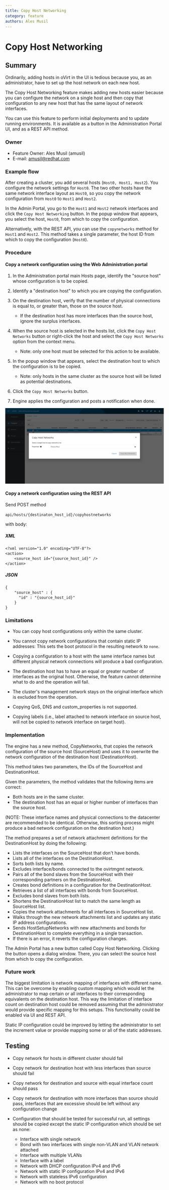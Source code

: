 ```yaml
---
title: Copy Host Networking
category: feature
authors: Ales Musil
---
```


# Copy Host Networking

## Summary

Ordinarily, adding hosts in oVirt in the UI is tedious because you, as an administrator, have to set up the host 
network on each new host.

The Copy Host Networking feature makes adding new hosts easier because you can configure the network on a single host
and then copy that configuration to any new host that has the same layout of network interfaces.

You can use this feature to perform initial deployments and to update running environments. It is available as a button
in the Administration Portal UI, and as a REST API method.


### Owner

- Feature Owner: Ales Musil (amusil)
- E-mail: <amusil@redhat.com>

### Example flow

After creating a cluster, you add several hosts (`Host0, Host1, Host2`). 
You configure the network settings for `Host0`. The two other hosts have the same network 
interface layout as `Host0`, so you copy the network configuration from `Host0` to `Host1` and `Host2`.

In the Admin Portal, you go to the `Host1` and `Host2` network interfaces and click
the `Copy Host Networking` button. In the popup window that appears,
you select the host, `Host0`, from which to copy the configuration.

Alternatively, with the REST API, you can use the `copynetworks` method for `Host1` and `Host2`. 
This method takes a single parameter, the host ID from which to copy the configuration (`Host0`). 

### Procedure

#### Copy a network configuration using the Web Administration portal

1. In the Administration portal main Hosts page, identify the "source host" whose configuration is to be copied.
2. Identify a "destination host" to which you are copying the configuration.
3. On the destination host, verify that the number of physical connections is equal to, or greater than, those on the
source host.

    * If the destination host has more interfaces than the source host, ignore the surplus interfaces.

4. When the source host is selected in the hosts list, click the `Copy Host Networks` button or right-click the host
   and select the `Copy Host Networks` option from the context menu.
   * Note: only one host must be selected for this action to be available.
5. In the popup window that appears, select the destination host to which the configuration is to be copied.
   * Note: only hosts in the same cluster as the source host will be listed as potential destinations.
6. Click the `Copy Host Networks` button. 
7. Engine applies the configuration and posts a notification when done.

![copy host networks image](../../../../images/wiki/copy_host_networks.png)
  
#### Copy a network configuration using the REST API

Send POST method 

`api/hosts/{destinaton_host_id}/copyhostnetworks` 

with body:

##### XML

```
<?xml version="1.0" encoding="UTF-8"?>
<action>
    <source_host id="{source_host_id}" />
</action>
```

##### JSON

```
{
    "source_host" : {
      "id" : "{source_host_id}"
    }
}
```

### Limitations

* You can copy host configurations only within the same cluster. 

* You cannot copy network configurations that contain static IP addresses: 
This sets the boot protocol in the resulting network to `none`.

* Copying a configuration to a host with the same interface names but different physical network connections will
produce a bad configuration.

* The destination host has to have an equal or greater number of interfaces as the original host. Otherwise,
the feature cannot determine what to do and the operation will fail.

* The cluster's management network stays on the original interface which is excluded from the operation. 

* Copying QoS, DNS and custom_properties is not supported.

* Copying labels (i.e., label attached to network interface on source host, will not be copied to network
interface on target host).


### Implementation

The engine has a new method, CopyNetworks, that copies the network configuration of the source host (SourceHost)
and uses it to overwrite the network configuration of the destination host (DestinationHost).

This method takes two parameters, the IDs of the SourceHost and DestinationHost.

Given the parameters, the method validates that the following items are correct:

* Both hosts are in the same cluster.
* The destination host has an equal or higher number of interfaces than the source host.

(NOTE: These interface names and physical connections to the datacenter are recommended to be identical. Otherwise, 
this sorting process might produce a bad network configuration on the destination host.)

The method prepares a set of network attachment definitions for the DestinationHost by doing the following:

* Lists the interfaces on the SourceHost that don't have bonds.
* Lists all of the interfaces on the DestinationHost.
* Sorts both lists by name.
* Excludes interface/bonds connected to the ovirtmgmt network.
* Pairs all of the bond slaves from the SourceHost with their corresponding partners on the DestinationHost.
* Creates bond definitions in a configuration for the DestinationHost.
* Retrieves a list of all interfaces with bonds from SourceHost.
* Excludes bond slaves from both lists.
* Shortens the DestinationHost list to match the same length as SourceHost list.
* Copies the network attachments for all interfaces in SourceHost list.
* Walks through the new network attachments list and updates any static IP address configurations.
* Sends HostSetupNetworks with new attachments and bonds for DestinationHost to complete everything in a single
 transaction.
* If there is an error, it reverts the configuration changes.

The Admin Portal has a new button called Copy Host Networking. Clicking the button opens a dialog window. There, 
you can select the source host from which to copy the configuration.


### Future work

The biggest limitation is network mapping of interfaces with different name. 
This can be overcome by enabling custom mapping which would let the administrator to map certain
or all interfaces to their corresponding equivalents on the destination host. This way the limitation
of interface count on destination host could be removed assuming that the administrator would provide
specific mapping for this setups. This functionality could be enabled via UI and REST API.

Static IP configuration could be improved by letting the administrator to set the increment value
or provide mapping some or all of the static addresses. 

## Testing

* Copy network for hosts in different cluster should fail

* Copy network for destination host with less interfaces than source should fail

* Copy network for destination and source with equal interface count should pass

* Copy network for destination with more interfaces than source should pass, interfaces that are
excessive should be left without any configuration change

* Configuration that should be tested for successful run, all settings should be copied except the
static IP configuration which should be set as none: 

    -  Interface with single network
    -  Bond with two interfaces with single non-VLAN and VLAN network attached
    -  Interface with multiple VLANs
    -  Interface with a label
    -  Network with DHCP configuration IPv4 and IPv6
    -  Network with static IP configuration IPv4 and IPv6 
    -  Network with stateless IPv6 configuration
    -  Network with no boot protocol 
